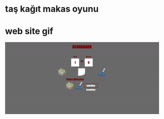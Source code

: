 # taş kağıt makas oyunu

# web site gif
![alt text](resim/recording-2024-08-06-12-05-45-ezgif.com-video-to-gif-converter.gif)
